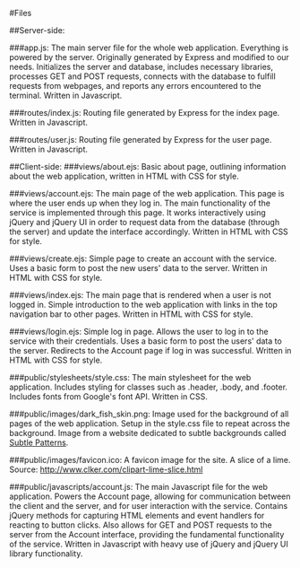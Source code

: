 #Files

##Server-side:

###app.js:
The main server file for the whole web application. Everything is powered by the server. Originally generated by Express and modified to our needs. Initializes the server and database, includes necessary libraries, processes GET and POST requests, connects with the database to fulfill requests from webpages, and reports any errors encountered to the terminal. Written in Javascript.

###routes/index.js:
Routing file generated by Express for the index page. Written in Javascript.

###routes/user.js:
Routing file generated by Express for the user page. Written in Javascript.

##Client-side:
###views/about.ejs:
Basic about page, outlining information about the web application, written in HTML with CSS for style.

###views/account.ejs:
The main page of the web application. This page is where the user ends up when they log in. The main functionality of the service is implemented through this page. It works interactively using jQuery and jQuery UI in order to request data from the database (through the server) and update the interface accordingly. Written in HTML with CSS for style.

###views/create.ejs:
Simple page to create an account with the service. Uses a basic form to post the new users' data to the server. Written in HTML with CSS for style.

###views/index.ejs:
The main page that is rendered when a user is not logged in. Simple introduction to the web application with links in the top navigation bar to other pages. Written in HTML with CSS for style.

###views/login.ejs:
Simple log in page. Allows the user to log in to the service with their credentials. Uses a basic form to post the users' data to the server. Redirects to the Account page if log in was successful. Written in HTML with CSS for style.

###public/stylesheets/style.css:
The main stylesheet for the web application. Includes styling for classes such as .header, .body, and .footer. Includes fonts from Google's font API. Written in CSS.

###public/images/dark_fish_skin.png:
Image used for the background of all pages of the web application. Setup in the style.css file to repeat across the background. Image from a website dedicated to subtle backgrounds called [Subtle Patterns](http://subtlepatterns.com/).

###public/images/favicon.ico:
A favicon image for the site. A slice of a lime. Source: http://www.clker.com/clipart-lime-slice.html

###public/javascripts/account.js:
The main Javascript file for the web application. Powers the Account page, allowing for communication between the client and the server, and for user interaction with the service. Contains jQuery methods for capturing HTML elements and event handlers for reacting to button clicks. Also allows for GET and POST requests to the server from the Account interface, providing the fundamental functionality of the service. Written in Javascript with heavy use of jQuery and jQuery UI library functionality.
